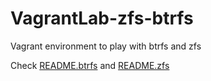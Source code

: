 VagrantLab-zfs-btrfs
====================

Vagrant environment to play with btrfs and zfs

Check [README.btrfs](https://github.com/ssejourne/VagrantLab-zfs-btrfs/blob/master/exercises/README.btrfs.md) and [README.zfs](https://github.com/ssejourne/VagrantLab-zfs-btrfs/blob/master/exercises/README.zfs.md)
